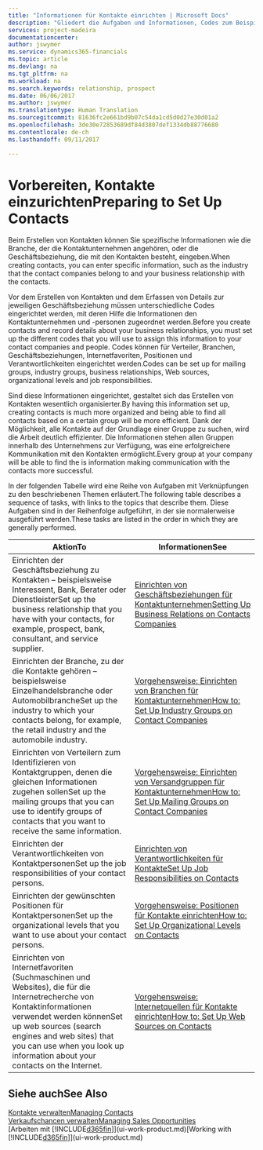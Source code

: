 ```yaml
---
title: "Informationen für Kontakte einrichten | Microsoft Docs"
description: "Gliedert die Aufgaben und Informationen, Codes zum Beispiel über Branchen und Geschäftsbeziehungen festzulegen, bevor Sie Kontakte erstellen."
services: project-madeira
documentationcenter: 
author: jswymer
ms.service: dynamics365-financials
ms.topic: article
ms.devlang: na
ms.tgt_pltfrm: na
ms.workload: na
ms.search.keywords: relationship, prospect
ms.date: 06/06/2017
ms.author: jswymer
ms.translationtype: Human Translation
ms.sourcegitcommit: 81636fc2e661bd9b07c54da1cd5d0d27e30d01a2
ms.openlocfilehash: 3de30e72853689df84d3807def1334db88776680
ms.contentlocale: de-ch
ms.lasthandoff: 09/11/2017

---
```

# <a name="preparing-to-set-up-contacts"></a><span data-ttu-id="f88ec-103">Vorbereiten, Kontakte einzurichten</span><span class="sxs-lookup"><span data-stu-id="f88ec-103">Preparing to Set Up Contacts</span></span>
<span data-ttu-id="f88ec-104">Beim Erstellen von Kontakten können Sie spezifische Informationen wie die Branche, der die Kontaktunternehmen angehören, oder die Geschäftsbeziehung, die mit den Kontakten besteht, eingeben.</span><span class="sxs-lookup"><span data-stu-id="f88ec-104">When creating contacts, you can enter specific information, such as the industry that the contact companies belong to and your business relationship with the contacts.</span></span>

<span data-ttu-id="f88ec-105">Vor dem Erstellen von Kontakten und dem Erfassen von Details zur jeweiligen Geschäftsbeziehung müssen unterschiedliche Codes eingerichtet werden, mit deren Hilfe die Informationen den Kontaktunternehmen und -personen zugeordnet werden.</span><span class="sxs-lookup"><span data-stu-id="f88ec-105">Before you create contacts and record details about your business relationships, you must set up the different codes that you will use to assign this information to your contact companies and people.</span></span> <span data-ttu-id="f88ec-106">Codes können für Verteiler, Branchen, Geschäftsbeziehungen, Internetfavoriten, Positionen und Verantwortlichkeiten eingerichtet werden.</span><span class="sxs-lookup"><span data-stu-id="f88ec-106">Codes can be set up for mailing groups, industry groups, business relationships, Web sources, organizational levels and job responsibilities.</span></span>

<span data-ttu-id="f88ec-107">Sind diese Informationen eingerichtet, gestaltet sich das Erstellen von Kontakten wesentlich organisierter.</span><span class="sxs-lookup"><span data-stu-id="f88ec-107">By having this information set up, creating contacts is much more organized and being able to find all contacts based on a certain group will be more efficient.</span></span> <span data-ttu-id="f88ec-108">Dank der Möglichkeit, alle Kontakte auf der Grundlage einer Gruppe zu suchen, wird die Arbeit deutlich effizienter. Die Informationen stehen allen Gruppen innerhalb des Unternehmens zur Verfügung, was eine erfolgreichere Kommunikation mit den Kontakten ermöglicht.</span><span class="sxs-lookup"><span data-stu-id="f88ec-108">Every group at your company will be able to find the is information making communication with the contacts more successful.</span></span>

<span data-ttu-id="f88ec-109">In der folgenden Tabelle wird eine Reihe von Aufgaben mit Verknüpfungen zu den beschriebenen Themen erläutert.</span><span class="sxs-lookup"><span data-stu-id="f88ec-109">The following table describes a sequence of tasks, with links to the topics that describe them.</span></span> <span data-ttu-id="f88ec-110">Diese Aufgaben sind in der Reihenfolge aufgeführt, in der sie normalerweise ausgeführt werden.</span><span class="sxs-lookup"><span data-stu-id="f88ec-110">These tasks are listed in the order in which they are generally performed.</span></span>

| <span data-ttu-id="f88ec-111">Aktion</span><span class="sxs-lookup"><span data-stu-id="f88ec-111">To</span></span> | <span data-ttu-id="f88ec-112">Informationen</span><span class="sxs-lookup"><span data-stu-id="f88ec-112">See</span></span> |
| --- | --- |
| <span data-ttu-id="f88ec-113">Einrichten der Geschäftsbeziehung zu Kontakten – beispielsweise Interessent, Bank, Berater oder Dienstleister</span><span class="sxs-lookup"><span data-stu-id="f88ec-113">Set up the business relationship that you have with your contacts, for example, prospect, bank, consultant, and service supplier.</span></span> |[<span data-ttu-id="f88ec-114">Einrichten von Geschäftsbeziehungen für Kontaktunternehmen</span><span class="sxs-lookup"><span data-stu-id="f88ec-114">Setting Up Business Relations on Contacts Companies</span></span>](marketing-business-relations.md) |
| <span data-ttu-id="f88ec-115">Einrichten der Branche, zu der die Kontakte gehören – beispielsweise Einzelhandelsbranche oder Automobilbranche</span><span class="sxs-lookup"><span data-stu-id="f88ec-115">Set up the industry to which your contacts belong, for example, the retail industry and the automobile industry.</span></span> |[<span data-ttu-id="f88ec-116">Vorgehensweise: Einrichten von Branchen für Kontaktunternehmen</span><span class="sxs-lookup"><span data-stu-id="f88ec-116">How to: Set Up Industry Groups on Contact Companies</span></span>](marketing-industry-groups.md) |
| <span data-ttu-id="f88ec-117">Einrichten von Verteilern zum Identifizieren von Kontaktgruppen, denen die gleichen Informationen zugehen sollen</span><span class="sxs-lookup"><span data-stu-id="f88ec-117">Set up the mailing groups that you can use to identify groups of contacts that you want to receive the same information.</span></span> |[<span data-ttu-id="f88ec-118">Vorgehensweise: Einrichten von Versandgruppen für Kontaktunternehmen</span><span class="sxs-lookup"><span data-stu-id="f88ec-118">How to: Set Up Mailing Groups on Contact Companies</span></span>](marketing-mailing-groups.md) |
| <span data-ttu-id="f88ec-119">Einrichten der Verantwortlichkeiten von Kontaktpersonen</span><span class="sxs-lookup"><span data-stu-id="f88ec-119">Set up the job responsibilities of your contact persons.</span></span> |[<span data-ttu-id="f88ec-120">Einrichten von Verantwortlichkeiten für Kontakte</span><span class="sxs-lookup"><span data-stu-id="f88ec-120">Set Up Job Responsibilities on Contacts</span></span>](marketing-job-responsibilities.md) |
| <span data-ttu-id="f88ec-121">Einrichten der gewünschten Positionen für Kontaktpersonen</span><span class="sxs-lookup"><span data-stu-id="f88ec-121">Set up the organizational levels that you want to use about your contact persons.</span></span> |[<span data-ttu-id="f88ec-122">Vorgehensweise: Positionen für Kontakte einrichten</span><span class="sxs-lookup"><span data-stu-id="f88ec-122">How to: Set Up Organizational Levels on Contacts</span></span>](marketing-organizational-levels.md) |
| <span data-ttu-id="f88ec-123">Einrichten von Internetfavoriten (Suchmaschinen und Websites), die für die Internetrecherche von Kontaktinformationen verwendet werden können</span><span class="sxs-lookup"><span data-stu-id="f88ec-123">Set up web sources (search engines and web sites) that you can use when you look up information about your contacts on the Internet.</span></span> |[<span data-ttu-id="f88ec-124">Vorgehensweise: Internetquellen für Kontakte einrichten</span><span class="sxs-lookup"><span data-stu-id="f88ec-124">How to: Set Up Web Sources on Contacts</span></span>](marketing-web-sources.md) |

## <a name="see-also"></a><span data-ttu-id="f88ec-125">Siehe auch</span><span class="sxs-lookup"><span data-stu-id="f88ec-125">See Also</span></span>
[<span data-ttu-id="f88ec-126">Kontakte verwalten</span><span class="sxs-lookup"><span data-stu-id="f88ec-126">Managing Contacts</span></span>](marketing-contacts.md)  
[<span data-ttu-id="f88ec-127">Verkaufschancen verwalten</span><span class="sxs-lookup"><span data-stu-id="f88ec-127">Managing Sales Opportunities</span></span>](marketing-manage-sales-opportunities.md)  
<span data-ttu-id="f88ec-128">[Arbeiten mit [!INCLUDE[d365fin](includes/d365fin_md.md)]](ui-work-product.md)</span><span class="sxs-lookup"><span data-stu-id="f88ec-128">[Working with [!INCLUDE[d365fin](includes/d365fin_md.md)]](ui-work-product.md)</span></span>

